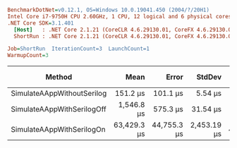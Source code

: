 ``` ini

BenchmarkDotNet=v0.12.1, OS=Windows 10.0.19041.450 (2004/?/20H1)
Intel Core i7-9750H CPU 2.60GHz, 1 CPU, 12 logical and 6 physical cores
.NET Core SDK=3.1.401
  [Host]   : .NET Core 2.1.21 (CoreCLR 4.6.29130.01, CoreFX 4.6.29130.02), X64 RyuJIT
  ShortRun : .NET Core 2.1.21 (CoreCLR 4.6.29130.01, CoreFX 4.6.29130.02), X64 RyuJIT

Job=ShortRun  IterationCount=3  LaunchCount=1  
WarmupCount=3  

```
|                     Method |        Mean |       Error |      StdDev |  Ratio | RatioSD |     Gen 0 |    Gen 1 | Gen 2 |   Allocated |
|--------------------------- |------------:|------------:|------------:|-------:|--------:|----------:|---------:|------:|------------:|
| SimulateAAppWithoutSerilog |    151.2 μs |    101.1 μs |     5.54 μs |   1.00 |    0.00 |    6.3477 |   0.4883 |     - |    39.16 KB |
| SimulateAAppWithSerilogOff |  1,546.8 μs |    575.3 μs |    31.54 μs |  10.25 |    0.58 |  439.4531 |  48.8281 |     - |  2702.13 KB |
|  SimulateAAppWithSerilogOn | 63,429.3 μs | 44,755.3 μs | 2,453.19 μs | 420.39 |   32.21 | 9777.7778 | 111.1111 |     - | 60190.09 KB |
